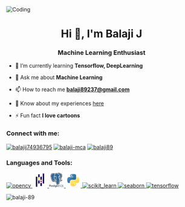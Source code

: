 <img align="center" alt="Coding" width="1100" src="https://www.sardonyx.in/themes/images/machine-learning/sardonyx-machine-learning.gif"
  height="250">
<h1 align="center">Hi 👋, I'm Balaji J</h1>
<h3 align="center">Machine Learning Enthusiast</h3>



- 🌱 I’m currently learning **Tensorflow, DeepLearning**

- 💬 Ask me about **Machine Learning**

- 📫 How to reach me **balaji89237@gmail.com**

- 📄 Know about my experiences <a href="https://drive.google.com/file/d/16nnWtJcZ2c5W9oUm17ryy0PbsWJDYI39/view?usp=sharing">here</a>

- ⚡ Fun fact **I love cartoons**

<h3 align="left">Connect with me:</h3>
<p align="left">
<a href="https://twitter.com/balajij74936795" target="blank"><img align="center" src="https://raw.githubusercontent.com/rahuldkjain/github-profile-readme-generator/master/src/images/icons/Social/twitter.svg" alt="balajij74936795" height="30" width="40" /></a>
<a href="https://linkedin.com/in/balaji-mca" target="blank"><img align="center" src="https://raw.githubusercontent.com/rahuldkjain/github-profile-readme-generator/master/src/images/icons/Social/linked-in-alt.svg" alt="balaji-mca" height="30" width="40" /></a>
<a href="https://kaggle.com/balaji89" target="blank"><img align="center" src="https://raw.githubusercontent.com/rahuldkjain/github-profile-readme-generator/master/src/images/icons/Social/kaggle.svg" alt="balaji89" height="30" width="40" /></a>
</p>

<h3 align="left">Languages and Tools:</h3>
<p align="left"> <a href="https://opencv.org/" target="_blank" rel="noreferrer"> <img src="https://www.vectorlogo.zone/logos/opencv/opencv-icon.svg" alt="opencv" width="40" height="40"/> </a> <a href="https://pandas.pydata.org/" target="_blank" rel="noreferrer"> <img src="https://raw.githubusercontent.com/devicons/devicon/2ae2a900d2f041da66e950e4d48052658d850630/icons/pandas/pandas-original.svg" alt="pandas" width="40" height="40"/> </a> <a href="https://www.postgresql.org" target="_blank" rel="noreferrer"> <img src="https://raw.githubusercontent.com/devicons/devicon/master/icons/postgresql/postgresql-original-wordmark.svg" alt="postgresql" width="40" height="40"/> </a> <a href="https://www.python.org" target="_blank" rel="noreferrer"> <img src="https://raw.githubusercontent.com/devicons/devicon/master/icons/python/python-original.svg" alt="python" width="40" height="40"/> </a> <a href="https://scikit-learn.org/" target="_blank" rel="noreferrer"> <img src="https://upload.wikimedia.org/wikipedia/commons/0/05/Scikit_learn_logo_small.svg" alt="scikit_learn" width="40" height="40"/> </a> <a href="https://seaborn.pydata.org/" target="_blank" rel="noreferrer"> <img src="https://seaborn.pydata.org/_images/logo-mark-lightbg.svg" alt="seaborn" width="40" height="40"/> </a> <a href="https://www.tensorflow.org" target="_blank" rel="noreferrer"> <img src="https://www.vectorlogo.zone/logos/tensorflow/tensorflow-icon.svg" alt="tensorflow" width="40" height="40"/> </a> </p>

<p><img align="left" src="https://github-readme-stats.vercel.app/api/top-langs?username=balaji-89&show_icons=true&locale=en&layout=compact" alt="balaji-89" /></p>


